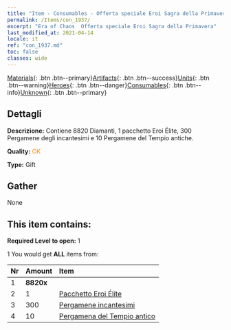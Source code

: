 ```yaml
---
title: "Item - Consumables - Offerta speciale Eroi Sagra della Primavera"
permalink: /Items/con_1937/
excerpt: "Era of Chaos  Offerta speciale Eroi Sagra della Primavera"
last_modified_at: 2021-04-14
locale: it
ref: "con_1937.md"
toc: false
classes: wide
---
```

 [Materials](/it/Items/){: .btn .btn--primary}[Artifacts](/it/Items/Artifacts/){: .btn .btn--success}[Units](/it/Items/Units/){: .btn .btn--warning}[Heroes](/it/Items/Heroes/){: .btn .btn--danger}[Consumables](/it/Items/Consumables/){: .btn .btn--info}[Unknown](/it/Items/Unknown/){: .btn .btn--primary}

## Dettagli
 **Descrizione:** Contiene 8820 Diamanti, 1 pacchetto Eroi Élite, 300 Pergamene degli incantesimi e 10 Pergamene del Tempio antiche.

 **Quality:** <span style="color: #FF8C00">OK</span>

 **Type:** Gift

## Gather

  None

## This item contains:

 **Required Level to open:** 1

 1 You would get **ALL** items  from:

  | Nr | Amount |     Item    |
  |:---|:-------|:------------|
  | 1 |  **8820x** | <i class="fas fa-gem"/> |  | 
  | 2 | 1 | [Pacchetto Eroi Élite](/it/Items/con_1883/) | 
  | 3 | 300 | [Pergamene incantesimi](/it/Items/con_694/) | 
  | 4 | 10 | [Pergamena del Tempio antico](/it/Items/con_697/) | 

